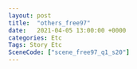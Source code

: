 ```yaml
---
layout: post
title:  "others_free97"
date:   2021-04-05 13:00:00 +0000
categories: Etc
Tags: Story Etc
SceneCode: ["scene_free97_q1_s20"]
---
```

